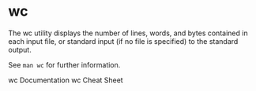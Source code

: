 # wc

The wc utility displays the number of lines, words, and bytes contained in each input file, or standard input (if no file is specified) to the standard output.

See `man wc` for further information.

<BadgeLink badgeText='Official Documentation' colorScheme='blue' href='https://linux.die.net/man/1/wc'>wc Documentation</BadgeLink>
<BadgeLink badgeText='Read' colorScheme='yellow' href='https://onecompiler.com/cheatsheets/wc'>wc Cheat Sheet</BadgeLink>
